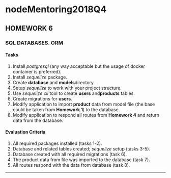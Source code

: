 # nodeMentoring2018Q4

## HOMEWORK 6
### SQL DATABASES. ORM
#### Tasks
1. Install ​*postgresql* ​(any way acceptable but the usage of docker container is preferred).
2. Install *​sequelize* ​package.
3. Create **database** and **​models**​​ directory.
4. Setup ​*sequelize*​ to work with your project structure.
5. Use ​*sequelize cli*​ tool to create **​users**​​ and **​products**​​ tables.
6. Create migrations for **​users**​​.
7. Modify application to import **​product**​​ data from model file (the base could be taken from **Homework 1**​​) to the database.
8. Modify application to respond all routes from **​Homework 4**​​ and return data from​​​ the database.

#### Evaluation Criteria
1. All required packages installed (​tasks 1-2​).
2. Database and related tables created; ​*sequelize*​ setup (​tasks 3-5​).
3. Database created with all required migrations (​task 6​).
4. The product data from file was imported to the database (​task 7​).
5. All routes respond with the data from database (task 8).

---

